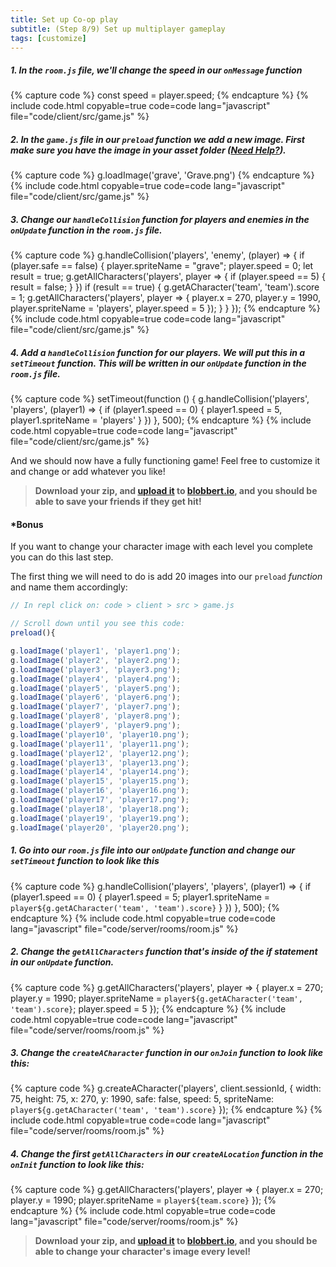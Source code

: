 ```yaml
---
title: Set up Co-op play
subtitle: (Step 8/9) Set up multiplayer gameplay
tags: [customize]
---
```

##### 1.  In the `room.js` file, we'll change the speed in our `onMessage` _function_

{% capture code %}
const speed = player.speed;
{% endcapture %}
{% include code.html copyable=true code=code lang="javascript" file="code/client/src/game.js" %}

##### 2. In the `game.js` file in our `preload` _function_ we add a new image. First make sure you have the image in your asset folder ([Need Help?](/tutorials/images/)).

{% capture code %}
g.loadImage('grave',  'Grave.png')
{% endcapture %}
{% include code.html copyable=true code=code lang="javascript" file="code/client/src/game.js" %}

##### 3. Change our `handleCollision` _function_ for players and enemies in the `onUpdate` _function_ in the `room.js` file.

{% capture code %}
g.handleCollision('players',  'enemy',  (player)  =>  {
	if  (player.safe ==  false)  {
		player.spriteName =  "grave";
		player.speed =  0;
		let result =  true;
		g.getAllCharacters('players', player =>  {
		if  (player.speed ==  5)  {
			result =  false;
		}
	})
	if  (result ==  true)  {
		g.getACharacter('team',  'team').score =  1;
		g.getAllCharacters('players', player =>  { player.x =  270, player.y =  1990, player.spriteName =  'players', player.speed =  5  });
	}
	}
});
{% endcapture %}
{% include code.html copyable=true code=code lang="javascript" file="code/client/src/game.js" %}
##### 4. Add a `handleCollision` _function_ for our players. We will put this in a `setTimeout` _function_. This will be written in our `onUpdate` _function_ in the `room.js` file.

{% capture code %}
setTimeout(function  ()  { g.handleCollision('players',  'players',  (player1)  =>  {  if  (player1.speed ==  0)  { player1.speed =  5, player1.spriteName =  'players'  }  })  },  500);
{% endcapture %}
{% include code.html copyable=true code=code lang="javascript" file="code/client/src/game.js" %}

And we should now have a fully functioning game! Feel free to customize it and change or add whatever you like!

>  **Download  your  zip,  and  [upload  it](/tutorials/uploadtoserver/)  to  [blobbert.io](https://blobbert.io/),  and  you  should  be  able to save your friends if they get hit!**

#### *Bonus
If you want to change your character image with each level you complete you can do this last step.

The first thing we will need to do is add 20 images into our `preload` _function_ and name them accordingly:
```javascript
// In repl click on: code > client > src > game.js

// Scroll down until you see this code:
preload(){

g.loadImage('player1', 'player1.png');
g.loadImage('player2', 'player2.png');
g.loadImage('player3', 'player3.png');
g.loadImage('player4', 'player4.png');
g.loadImage('player5', 'player5.png');
g.loadImage('player6', 'player6.png');
g.loadImage('player7', 'player7.png');
g.loadImage('player8', 'player8.png');
g.loadImage('player9', 'player9.png');
g.loadImage('player10', 'player10.png');
g.loadImage('player11', 'player11.png');
g.loadImage('player12', 'player12.png');
g.loadImage('player13', 'player13.png');
g.loadImage('player14', 'player14.png');
g.loadImage('player15', 'player15.png');
g.loadImage('player16', 'player16.png');
g.loadImage('player17', 'player17.png');
g.loadImage('player18', 'player18.png');
g.loadImage('player19', 'player19.png');
g.loadImage('player20', 'player20.png');
```

##### 1. Go into our `room.js` file into our `onUpdate` _function_ and change our `setTimeout` _function_ to look like this
{% capture code %}
g.handleCollision('players', 'players', (player1) => { if (player1.speed == 0) { player1.speed = 5; player1.spriteName = `player${g.getACharacter('team', 'team').score}` } }) }, 500);
{% endcapture %}
{% include code.html copyable=true code=code lang="javascript" file="code/server/rooms/room.js" %}

##### 2. Change the `getAllCharacters` _function_ that's inside of the if statement in our `onUpdate` _function_.
{% capture code %}
g.getAllCharacters('players', player  => { player.x = 270; player.y = 1990; player.spriteName = `player${g.getACharacter('team', 'team').score}`; player.speed = 5 });
{% endcapture %}
{% include code.html copyable=true code=code lang="javascript" file="code/server/rooms/room.js" %}

##### 3. Change the `createACharacter` _function_ in our `onJoin` _function_ to look like this:
{% capture code %}
g.createACharacter('players', client.sessionId, { width:  75, height:  75, x:  270, y:  1990, safe:  false, speed:  5, spriteName:  `player${g.getACharacter('team', 'team').score}` });
{% endcapture %}
{% include code.html copyable=true code=code lang="javascript" file="code/server/rooms/room.js" %}

##### 4. Change the first `getAllCharacters` in our `createALocation` _function_ in the `onInit` _function_ to look like this:
{% capture code %}
g.getAllCharacters('players', player  => { player.x = 270; player.y = 1990; player.spriteName = `player${team.score}` });
{% endcapture %}
{% include code.html copyable=true code=code lang="javascript" file="code/server/rooms/room.js" %}

>  **Download  your  zip,  and  [upload  it](/tutorials/uploadtoserver/)  to  [blobbert.io](https://blobbert.io/),  and  you  should  be  able  to  change your character's image every level!**

